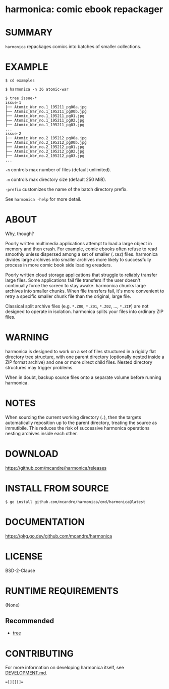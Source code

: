 # harmonica: comic ebook repackager

# SUMMARY

`harmonica` repackages comics into batches of smaller collections.

# EXAMPLE

```console
$ cd examples

$ harmonica -n 36 atomic-war

$ tree issue-*
issue-1
├── Atomic_War_no.1_195211_pg00a.jpg
├── Atomic_War_no.1_195211_pg00b.jpg
├── Atomic_War_no.1_195211_pg01.jpg
├── Atomic_War_no.1_195211_pg02.jpg
├── Atomic_War_no.1_195211_pg03.jpg
...
issue-2
├── Atomic_War_no.2_195212_pg00a.jpg
├── Atomic_War_no.2_195212_pg00b.jpg
├── Atomic_War_no.2_195212_pg01.jpg
├── Atomic_War_no.2_195212_pg02.jpg
├── Atomic_War_no.2_195212_pg03.jpg
...
```

`-n` controls max number of files (default unlimited).

`-m` controls max directory size (default 250 MiB).

`-prefix` customizes the name of the batch directory prefix.

See `harmonica -help` for more detail.

# ABOUT

Why, though?

Poorly written multimedia applications attempt to load a large object in memory and then crash. For example, comic ebooks often refuse to read smoothly unless dispersed among a set of smaller (`.CBZ`) files. harmonica divides large archives into smaller archives more likely to successfully process in more comic book side loading ereaders.

Poorly written cloud storage applications that struggle to reliably transfer large files. Some applications fail file transfers if the user doesn't continually force the screen to stay awake. harmonica chunks large archives into smaller chunks. When file transfers fail, it's more convenient to retry a specific smaller chunk file than the original, large file.

Classical split archive files (e.g. `*.Z00`, `*.Z01`, `*.Z02`, ..., `*.ZIP`) are not designed to operate in isolation. harmonica splits your files into ordinary ZIP files.

# WARNING

harmonica is designed to work on a set of files structured in a rigidly flat directory tree structure, with one parent directory (optionally nested inside a ZIP format archive) and one or more direct child files. Nested directory structures may trigger problems.

When in doubt, backup source files onto a separate volume before running harmonica.

# NOTES

When sourcing the current working directory (`.`), then the targets automatically reposition up to the parent directory, treating the source as immutibile. This reduces the risk of successive harmonica operations nesting archives inside each other.

# DOWNLOAD

https://github.com/mcandre/harmonica/releases

# INSTALL FROM SOURCE

```console
$ go install github.com/mcandre/harmonica/cmd/harmonica@latest
```

# DOCUMENTATION

https://pkg.go.dev/github.com/mcandre/harmonica

# LICENSE

BSD-2-Clause

# RUNTIME REQUIREMENTS

(None)

## Recommended

* [tree](https://linux.die.net/man/1/tree)

# CONTRIBUTING

For more information on developing harmonica itself, see [DEVELOPMENT.md](DEVELOPMENT.md).

```text
=[][][]=
```
